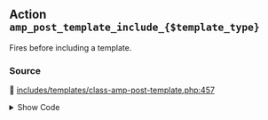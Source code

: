 ## Action `amp_post_template_include_{$template_type}`


Fires before including a template.

### Source

:link: [includes/templates/class-amp-post-template.php:457](../../includes/templates/class-amp-post-template.php#L457)

<details>
<summary>Show Code</summary>

```php
do_action( "amp_post_template_include_{$template_type}", $this );
```

</details>
